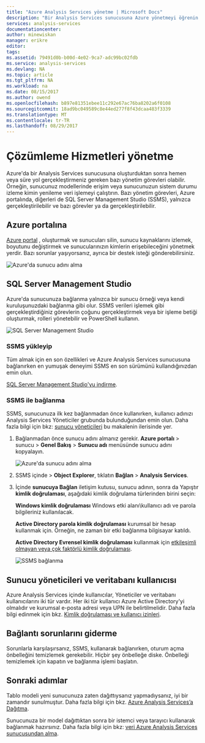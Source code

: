 ```yaml
---
title: "Azure Analysis Services yönetme | Microsoft Docs"
description: "Bir Analysis Services sunucusuna Azure yönetmeyi öğrenin."
services: analysis-services
documentationcenter: 
author: minewiskan
manager: erikre
editor: 
tags: 
ms.assetid: 79491d0b-b00d-4e02-9ca7-adc99bc02fdb
ms.service: analysis-services
ms.devlang: NA
ms.topic: article
ms.tgt_pltfrm: NA
ms.workload: na
ms.date: 08/15/2017
ms.author: owend
ms.openlocfilehash: b897e81351ebee11c292e67ac76ba8202a6f0108
ms.sourcegitcommit: 18ad9bc049589c8e44ed277f8f43dcaa483f3339
ms.translationtype: MT
ms.contentlocale: tr-TR
ms.lasthandoff: 08/29/2017
---
```

# <a name="manage-analysis-services"></a>Çözümleme Hizmetleri yönetme
Azure'da bir Analysis Services sunucusuna oluşturduktan sonra hemen veya süre yol gerçekleştirmeniz gereken bazı yönetim görevleri olabilir. Örneğin, sunucunuz modellerinde erişim veya sunucunuzun sistem durumu izleme kimin yenileme veri işlemeyi çalıştırın. Bazı yönetim görevleri, Azure portalında, diğerleri de SQL Server Management Studio (SSMS), yalnızca gerçekleştirilebilir ve bazı görevler ya da gerçekleştirilebilir.

## <a name="azure-portal"></a>Azure portalına
[Azure portal](http://portal.azure.com/) , oluşturmak ve sunucuları silin, sunucu kaynaklarını izlemek, boyutunu değiştirmek ve sunucularınızın kimlerin erişebileceğini yönetmek yerdir.  Bazı sorunlar yaşıyorsanız, ayrıca bir destek isteği gönderebilirsiniz.

![Azure'da sunucu adını alma](./media/analysis-services-manage/aas-manage-portal.png)

## <a name="sql-server-management-studio"></a>SQL Server Management Studio
Azure'da sunucunuza bağlanma yalnızca bir sunucu örneği veya kendi kuruluşunuzdaki bağlanma gibi olur. SSMS verileri işlemek gibi gerçekleştirdiğiniz görevlerin çoğunu gerçekleştirmek veya bir işleme betiği oluşturmak, rolleri yönetebilir ve PowerShell kullanın.
  
![SQL Server Management Studio](./media/analysis-services-manage/aas-manage-ssms.png)

### <a name="download-and-install-ssms"></a>SSMS yükleyip
Tüm almak için en son özellikleri ve Azure Analysis Services sunucusuna bağlanırken en yumuşak deneyimi SSMS en son sürümünü kullandığınızdan emin olun. 

[SQL Server Management Studio'yu indirme](https://docs.microsoft.com/sql/ssms/download-sql-server-management-studio-ssms).


### <a name="to-connect-with-ssms"></a>SSMS ile bağlanma
 SSMS, sunucunuza ilk kez bağlanmadan önce kullanırken, kullanıcı adınızı Analysis Services Yöneticiler grubunda bulunduğundan emin olun. Daha fazla bilgi için bkz: [sunucu yöneticileri](#server-administrators) bu makalenin ilerisinde yer.

1. Bağlanmadan önce sunucu adını almanız gerekir. **Azure portalı** > sunucu > **Genel Bakış** > **Sunucu adı** menüsünde sunucu adını kopyalayın.
   
    ![Azure'da sunucu adını alma](./media/analysis-services-deploy/aas-deploy-get-server-name.png)
2. SSMS içinde > **Object Explorer**, tıklatın **Bağlan** > **Analysis Services**.
3. İçinde **sunucuya Bağlan** iletişim kutusu, sunucu adının, sonra da Yapıştır **kimlik doğrulaması**, aşağıdaki kimlik doğrulama türlerinden birini seçin:
   
    **Windows kimlik doğrulaması** Windows etki alanı\kullanıcı adı ve parola bilgileriniz kullanılacak.

    **Active Directory parola kimlik doğrulaması** kurumsal bir hesap kullanmak için. Örneğin, ne zaman bir etki bağlanma bilgisayar katıldı.

    **Active Directory Evrensel kimlik doğrulaması** kullanmak için [etkileşimli olmayan veya çok faktörlü kimlik doğrulaması](../sql-database/sql-database-ssms-mfa-authentication.md). 
   
    ![SSMS bağlanma](./media/analysis-services-manage/aas-manage-connect-ssms.png)

## <a name="server-administrators-and-database-users"></a>Sunucu yöneticileri ve veritabanı kullanıcısı
Azure Analysis Services içinde kullanıcılar, Yöneticiler ve veritabanı kullanıcılarını iki tür vardır. Her iki tür kullanıcı Azure Active Directory'yi olmalıdır ve kurumsal e-posta adresi veya UPN ile belirtilmelidir. Daha fazla bilgi edinmek için bkz. [Kimlik doğrulaması ve kullanıcı izinleri](analysis-services-manage-users.md).


## <a name="troubleshooting-connection-problems"></a>Bağlantı sorunlarını giderme
Sorunlarla karşılaşırsanız, SSMS, kullanarak bağlanırken, oturum açma önbelleğini temizlemek gerekebilir. Hiçbir şey önbelleğe diske. Önbelleği temizlemek için kapatın ve bağlanma işlemi başlatın. 

## <a name="next-steps"></a>Sonraki adımlar
Tablo modeli yeni sunucunuza zaten dağıttıysanız yapmadıysanız, iyi bir zamandır sunulmuştur. Daha fazla bilgi için bkz. [Azure Analysis Services’a Dağıtma](analysis-services-deploy.md).

Sunucunuza bir model dağıttıktan sonra bir istemci veya tarayıcı kullanarak bağlanmak hazırsınız. Daha fazla bilgi için bkz: [veri Azure Analysis Services sunucusundan alma](analysis-services-connect.md).

